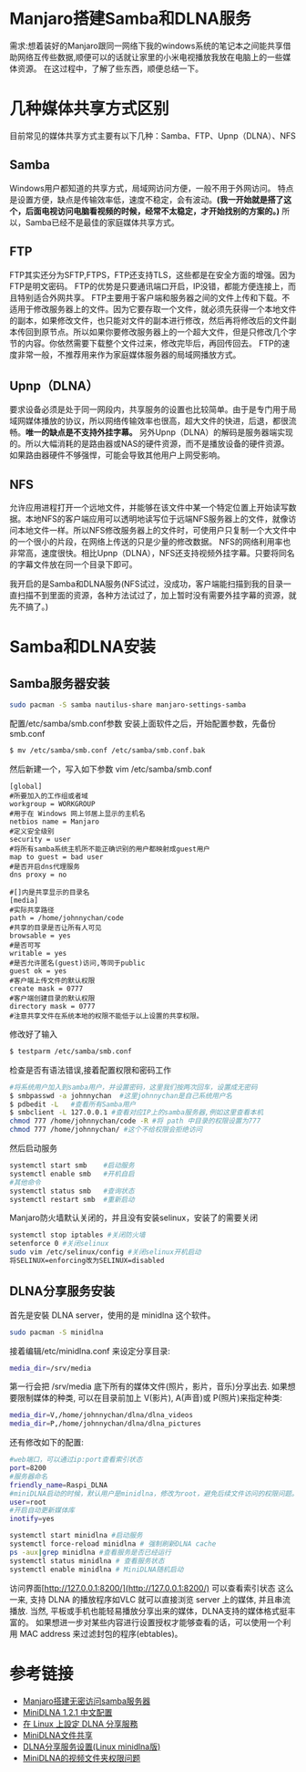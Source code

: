 # Manjaro搭建Samba和DLNA服务

需求:想着装好的Manjaro跟同一网络下我的windows系统的笔记本之间能共享借助网络互传些数据,顺便可以的话就让家里的小米电视播放我放在电脑上的一些媒体资源。
在这过程中，了解了些东西，顺便总结一下。
<!--more-->

# 几种媒体共享方式区别
目前常见的媒体共享方式主要有以下几种：Samba、FTP、Upnp（DLNA）、NFS

## Samba
Windows用户都知道的共享方式，局域网访问方便，一般不用于外网访问。
特点是设置方便，缺点是传输效率低，速度不稳定，会有波动。**(我一开始就是搭了这个，后面电视访问电脑看视频的时候，经常不太稳定，才开始找别的方案的。)**
所以，Samba已经不是最佳的家庭媒体共享方式。

## FTP
FTP其实还分为SFTP,FTPS，FTP还支持TLS，这些都是在安全方面的增强。因为FTP是明文密码。
FTP的优势是只要通讯端口开启，IP没错，都能方便连接上，而且特别适合外网共享。
FTP主要用于客户端和服务器之间的文件上传和下载。不适用于修改服务器上的文件。因为它要存取一个文件，就必须先获得一个本地文件的副本，如果修改文件，也只能对文件的副本进行修改，然后再将修改后的文件副本传回到原节点。所以如果你要修改服务器上的一个超大文件，但是只修改几个字节的内容。你依然需要下载整个文件过来，修改完毕后，再回传回去。
FTP的速度非常一般，不推荐用来作为家庭媒体服务器的局域网播放方式。

## Upnp（DLNA）
要求设备必须是处于同一网段内，共享服务的设置也比较简单。由于是专门用于局域网媒体播放的协议，所以网络传输效率也很高，超大文件的快进，后退，都很流畅。**唯一的缺点是不支持外挂字幕。**
另外Upnp（DLNA）的解码是服务器端实现的。所以大幅消耗的是路由器或NAS的硬件资源，而不是播放设备的硬件资源。如果路由器硬件不够强悍，可能会导致其他用户上网受影响。

## NFS
允许应用进程打开一个远地文件，并能够在该文件中某一个特定位置上开始读写数据。本地NFS的客户端应用可以透明地读写位于远端NFS服务器上的文件，就像访问本地文件一样。所以NFS修改服务器上的文件时，可使用户只复制一个大文件中的一个很小的片段，在网络上传送的只是少量的修改数据。
NFS的网络利用率也非常高，速度很快。相比Upnp（DLNA），NFS还支持视频外挂字幕。只要将同名的字幕文件放在同一个目录下即可。

我开启的是Samba和DLNA服务(NFS试过，没成功，客户端能扫描到我的目录一直扫描不到里面的资源，各种方法试过了，加上暂时没有需要外挂字幕的资源，就先不搞了。)

# Samba和DLNA安装
## Samba服务器安装
```bash
sudo pacman -S samba nautilus-share manjaro-settings-samba
```
配置/etc/samba/smb.conf参数
安装上面软件之后，开始配置参数，先备份smb.conf
```bash
$ mv /etc/samba/smb.conf /etc/samba/smb.conf.bak
```
然后新建一个，写入如下参数 vim /etc/samba/smb.conf
```
[global]
#所要加入的工作组或者域
workgroup = WORKGROUP       
#用于在 Windows 网上邻居上显示的主机名
netbios name = Manjaro      
#定义安全级别
security = user             
#将所有samba系统主机所不能正确识别的用户都映射成guest用户
map to guest = bad user     
#是否开启dns代理服务
dns proxy = no              

#[]内是共享显示的目录名
[media]                    
#实际共享路径
path = /home/johnnychan/code    
#共享的目录是否让所有人可见
browsable = yes             
#是否可写
writable = yes              
#是否允许匿名(guest)访问,等同于public
guest ok = yes              
#客户端上传文件的默认权限
create mask = 0777          
#客户端创建目录的默认权限
directory mask = 0777       
#注意共享文件在系统本地的权限不能低于以上设置的共享权限。
```
修改好了输入
```bash
$ testparm /etc/samba/smb.conf
```
检查是否有语法错误,接着配置权限和密码工作

```bash
#将系统用户加入到samba用户，并设置密码，这里我们按两次回车，设置成无密码
$ smbpasswd -a johnnychan  #这里johnnychan是自己系统用户名
$ pdbedit -L   #查看所有Samba用户
$ smbclient -L 127.0.0.1 #查看对应IP上的samba服务器,例如这里查看本机
chmod 777 /home/johnnychan/code -R #将 path 中目录的权限设置为777
chmod 777 /home/johnnychan/ #这个不给权限会拒绝访问
```
然后启动服务
```bash
systemctl start smb    #启动服务
systemctl enable smb   #开机自启
#其他命令
systemctl status smb   #查询状态
systemctl restart smb  #重新启动
```
Manjaro防火墙默认关闭的，并且没有安装selinux，安装了的需要关闭
```bash
systemctl stop iptables #关闭防火墙
setenforce 0 #关闭selinux
sudo vim /etc/selinux/config #关闭selinux开机启动
将SELINUX=enforcing改为SELINUX=disabled
```

## DLNA分享服务安装
首先是安裝 DLNA server，使用的是 minidlna 这个软件。
```bash
sudo pacman -S minidlna
```
接着编辑/etc/minidlna.conf 来设定分享目录:
```bash
media_dir=/srv/media
```
第一行会把 /srv/media 底下所有的媒体文件(照片，影片，音乐)分享出去. 如果想要限制媒体的种类, 可以在目录前加上 V(影片), A(声音)或 P(照片)来指定种类:
```bash
media_dir=V,/home/johnnychan/dlna/dlna_videos
media_dir=P,/home/johnnychan/dlna/dlna_pictures 
```
还有修改如下的配置:
```bash
#web端口，可以通过ip:port查看索引状态
port=8200
#服务器命名
friendly_name=Raspi_DLNA
#miniDLNA启动的时候，默认用户是minidlna，修改为root，避免后续文件访问的权限问题。
user=root 
#开启自动更新媒体库
inotify=yes  
```
```bash
systemctl start minidlna #启动服务
systemctl force-reload minidlna # 强制刷新DLNA cache
ps -aux|grep minidlna #查看服务是否已经运行
systemctl status minidlna # 查看服务状态
systemctl enable minidlna # MiniDLNA随机启动
```
访问界面[http://127.0.0.1:8200/](http://127.0.0.1:8200/) 可以查看索引状态
这么一来, 支持 DLNA 的播放程序如VLC 就可以直接浏览 server 上的媒体, 并且串流播放. 当然, 平板或手机也能轻易播放分享出来的媒体，DLNA支持的媒体格式挺丰富的。
如果想进一步对某些内容进行设置授权才能够查看的话，可以使用一个利用 MAC address 来过滤封包的程序(ebtables)。

# 参考链接
- [Manjaro搭建无密访问samba服务器](https://www.cnblogs.com/misfit/p/10603277.html)
- [MiniDLNA 1.2.1 中文配置](https://ramble.3vshej.cn/minidlna-1-2-1-cn-config/)
- [在 Linux 上設定 DLNA 分享服務](https://electronic.blue/blog/2013/01/12-sharing-digital-media-by-dlna-on-linux/)
- [MiniDLNA文件共享](https://jiangxiaoqiang.github.io/2017/03/01/minidlna-file-share/)
- [DLNA分享服务设置(Linux minidlna版)](http://www.mikewootc.com/wiki/sw_develop/multimedia/dlna_server_linux_minidlna.html)
- [MiniDLNA的视频文件夹权限问题](https://answer-id.com/71211354)
